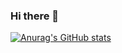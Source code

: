 ### Hi there 👋

[![Anurag's GitHub stats](https://github-readme-stats.vercel.app/api?username=SahilJindal1)](https://github.com/anuraghazra/github-readme-stats)

<!--
**SahilJindal1/SahilJindal1** is a ✨ _special_ ✨ repository because its `README.md` (this file) appears on your GitHub profile.

Here are some ideas to get you started:

- 🔭 I’m currently working on ...
- 🌱 I’m currently learning ...
- 👯 I’m looking to collaborate on ...
- 🤔 I’m looking for help with ...
- 💬 Ask me about ...
- 📫 How to reach me: ...
- 😄 Pronouns: ...
- ⚡ Fun fact: ...
-->
